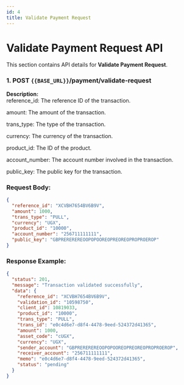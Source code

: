 ```yaml
---
id: 4
title: Validate Payment Request
---
```


# Validate Payment Request API

This section contains API details for **Validate Payment Request**.

### 1. POST `{{BASE_URL}}`/payment/validate-request

**Description:**  
reference_id: The reference ID of the transaction.

amount: The amount of the transaction.

trans_type: The type of the transaction.

currency: The currency of the transaction.

product_id: The ID of the product.

account_number: The account number involved in the transaction.

public_key: The public key for the transaction.

### Request Body:
```json
{
  "reference_id": "XCVBH7654BV6B9V",
  "amount": 1000,
  "trans_type": "PULL",
  "currency": "UGX",
  "product_id": "10000",
  "account_number": "256711111111",
  "public_key": "GBPREREREREOOPOPOOREOPREOREOPROPROEROP"
}
```

### Response Example:
```json
{
  "status": 201,
  "message": "Transaction validated successfully",
  "data": {
    "reference_id": "XCVBH7654BV6B9V",
    "validation_id": "10598750",
    "client_id": 10819033,
    "product_id": "10000",
    "trans_type": "PULL",
    "trans_id": "e0c4d6e7-d8f4-4478-9eed-524372d41365",
    "amount": 1000,
    "asset_code": "cUGX",
    "currency": "UGX",
    "sender_account": "GBPREREREREOOPOPOOREOPREOREOPROPROEROP",
    "receiver_account": "256711111111",
    "memo": "e0c4d6e7-d8f4-4478-9eed-524372d41365",
    "status": "pending"
  }
}
```
